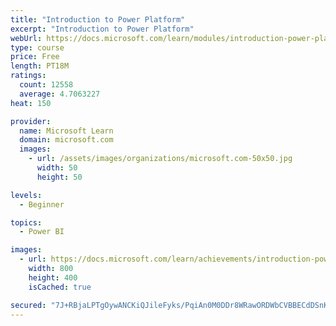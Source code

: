 ```yaml
---
title: "Introduction to Power Platform"
excerpt: "Introduction to Power Platform"
webUrl: https://docs.microsoft.com/learn/modules/introduction-power-platform/
type: course
price: Free
length: PT18M
ratings:
  count: 12558
  average: 4.7063227
heat: 150

provider:
  name: Microsoft Learn
  domain: microsoft.com
  images:
    - url: /assets/images/organizations/microsoft.com-50x50.jpg
      width: 50
      height: 50

levels:
  - Beginner

topics:
  - Power BI

images:
  - url: https://docs.microsoft.com/learn/achievements/introduction-power-platform-social.png
    width: 800
    height: 400
    isCached: true

secured: "7J+RBjaLPTgOywANCKiQJileFyks/PqiAn0M0DDr8WRawORDWbCVBBECdDSnKbIZzMc5HzwIqF95LNblZFG4lW8em8b2wrKhr/i7rEJmChB2NTknYV938fLXzn4rqYQNFafd65H57vZF8OQbg596l2d2QlFiVui+nYIDLBV5gGOY0Cb8gbPSFUrTSmQXKQfQk2SJuWNP6mP+GKvi9d1e0CB55Z/mI+VOO63OUKuxCaIkv88fi+7Vr3YPrwSYEney20VPK0a+hg+jsBarYMSaCJIiHc/+myuoxCpxZu4HQwbs2vzwFkp3W9z39teN4/u9o22kqMQbFppKgE+52PkBTew161TxuVK7zvRxLvcDp9Yhp4jazSmtbKGuOVN/OY1jseNJTnOh0a5pWmjXiHFqBhglNyswtx1M41hqdxXTebc=;tUcNT0TPTfpY1vxyIUa2Dg=="
---
```


